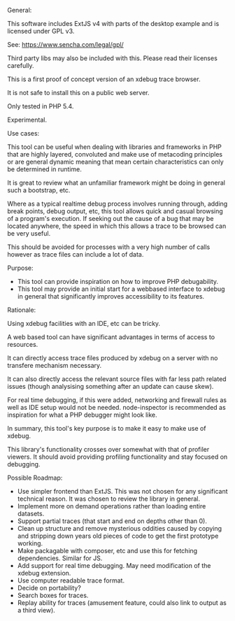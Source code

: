 General:

This software includes ExtJS v4 with parts of the desktop example and is licensed under GPL v3.

See: https://www.sencha.com/legal/gpl/

Third party libs may also be included with this. Please read their licenses carefully.

This is a first proof of concept version of an xdebug trace browser.

It is not safe to install this on a public web server.

Only tested in PHP 5.4.

Experimental.

Use cases:

This tool can be useful when dealing with libraries and frameworks in PHP that are highly layered, convoluted and make use of metacoding principles or are general dynamic meaning that mean certain characteristics can only be determined in runtime.

It is great to review what an unfamiliar framework might be doing in general such a bootstrap, etc.

Where as a typical realtime debug process involves running through, adding break points, debug output, etc, this tool allows quick and casual browsing of a program's execution. If seeking out the cause of a bug that may be located anywhere, the speed in which this allows a trace to be browsed can be very useful.

This should be avoided for processes with a very high number of calls however as trace files can include a lot of data.

Purpose:

* This tool can provide inspiration on how to improve PHP debugability.
* This tool may provide an initial start for a webbased interface to xdebug in general that significantly improves accessibility to its features.

Rationale:

Using xdebug facilities with an IDE, etc can be tricky.

A web based tool can have significant advantages in terms of access to resources.

It can directly access trace files produced by xdebug on a server with no transfere mechanism necessary.

It can also directly access the relevant source files with far less path related issues (though analysising something after an update can cause skew).

For real time debugging, if this were added, networking and firewall rules as well as IDE setup would not be needed. node-inspector is recommended as inspiration for what a PHP debugger might look like.

In summary, this tool's key purpose is to make it easy to make use of xdebug.

This library's functionality crosses over somewhat with that of profiler viewers. It should avoid providing profiling functionality and stay focused on debugging.

Possible Roadmap:

* Use simpler frontend than ExtJS. This was not chosen for any significant technical reason. It was chosen to review the library in general.
* Implement more on demand operations rather than loading entire datasets.
* Support partial traces (that start and end on depths other than 0).
* Clean up structure and remove mysterious oddities caused by copying and stripping down years old pieces of code to get the first prototype working.
* Make packagable with composer, etc and use this for fetching dependencies. Similar for JS.
* Add support for real time debugging. May need modification of the xdebug extension.
* Use computer readable trace format.
* Decide on portability?
* Search boxes for traces.
* Replay ability for traces (amusement feature, could also link to output as a third view).
